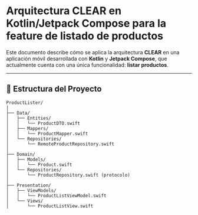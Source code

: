 # Arquitectura CLEAR en Kotlin/Jetpack Compose para la feature de listado de productos

Este documento describe cómo se aplica la arquitectura **CLEAR** en una aplicación móvil desarrollada con **Kotlin** y **Jetpack Compose**, que actualmente cuenta con una única funcionalidad: **listar productos**.

---

## 📁 Estructura del Proyecto

```plaintext
ProductLister/
│
├── Data/
│   ├── Entities/
│   │   └── ProductDTO.swift
│   ├── Mappers/
│   │   └── ProductMapper.swift
│   └── Repositories/
│       └── RemoteProductRepository.swift
│
├── Domain/
│   ├── Models/
│   │   └── Product.swift
│   └── Repositories/
│       └── ProductRepository.swift (protocolo)
│
├── Presentation/
│   ├── ViewModels/
│   │   └── ProductListViewModel.swift
│   └── Views/
│       └── ProductListView.swift
